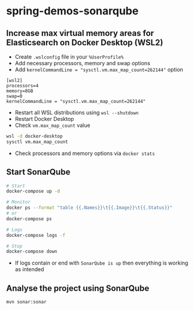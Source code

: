 # spring-demos-sonarqube

## Increase max virtual memory areas for Elasticsearch on Docker Desktop (WSL2)

- Create `.wslconfig` file in your `%UserProfile%`
- Add necessary processors, memory and swap options
- Add `kernelCommandLine = "sysctl.vm.max_map_count=262144"` option

```
[wsl2]
processors=4
memory=8GB
swap=0
kernelCommandLine = "sysctl.vm.max_map_count=262144"
```

- Restart all WSL distributions using `wsl --shutdown`
- Restart Docker Desktop
- Check `vm.max_map_count` value 

```bash
wsl -d docker-desktop
sysctl vm.max_map_count
```

- Check processors and memory options via `docker stats`

## Start SonarQube

```bash
# Start
docker-compose up -d

# Monitor
docker ps --format "table {{.Names}}\t{{.Image}}\t{{.Status}}"
# or
docker-compose ps

# Logs
docker-compose logs -f

# Stop
docker-compose down
```

- If logs contain or end with `SonarQube is up` then everything is working as intended

## Analyse the project using SonarQube

```maven
mvn sonar:sonar
```

